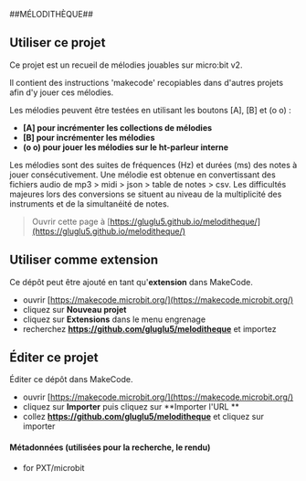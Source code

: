 ##MÉLODITHÈQUE##

## Utiliser ce projet

Ce projet est un recueil de mélodies jouables sur micro:bit v2.

Il contient des instructions 'makecode' recopiables dans d'autres projets afin d'y jouer ces mélodies.

Les mélodies peuvent être testées en utilisant les boutons [A], [B] et (o o) :
*  **[A]   pour incrémenter les collections de mélodies**
*  **[B]   pour incrémenter les mélodies**
* **(o o) pour jouer les mélodies sur le ht-parleur interne**

Les mélodies sont des suites de fréquences (Hz) et durées (ms) des notes à jouer consécutivement.
Une mélodie est obtenue en convertissant des fichiers audio de mp3 > midi > json > table de notes > csv.
Les difficultés majeures lors des conversions se situent au niveau de la multiplicité des instruments et de la simultanéité de notes.




> Ouvrir cette page à [https://gluglu5.github.io/meloditheque/](https://gluglu5.github.io/meloditheque/)
>
> 

## Utiliser comme extension

Ce dépôt peut être ajouté en tant qu'**extension** dans MakeCode.

* ouvrir [https://makecode.microbit.org/](https://makecode.microbit.org/)
* cliquez sur **Nouveau projet**
* cliquez sur **Extensions** dans le menu engrenage
* recherchez **https://github.com/gluglu5/meloditheque** et importez

## Éditer ce projet

Éditer ce dépôt dans MakeCode.

* ouvrir [https://makecode.microbit.org/](https://makecode.microbit.org/)
* cliquez sur **Importer** puis cliquez sur **Importer l'URL **
* collez **https://github.com/gluglu5/meloditheque** et cliquez sur importer

#### Métadonnées (utilisées pour la recherche, le rendu)

* for PXT/microbit
<script src="https://makecode.com/gh-pages-embed.js"></script><script>makeCodeRender("{{ site.makecode.home_url }}", "{{ site.github.owner_name }}/{{ site.github.repository_name }}");</script>
